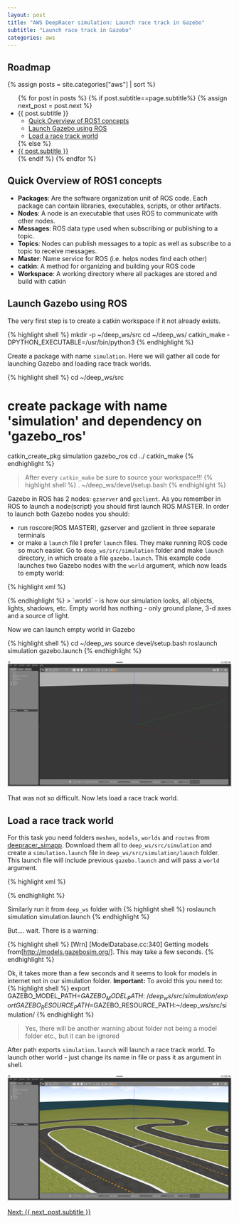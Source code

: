 ```yaml
---
layout: post
title: "AWS DeepRacer simulation: Launch race track in Gazebo"
subtitle: "Launch race track in Gazebo"
categories: aws
---
```

## Roadmap
{% assign posts = site.categories["aws"] | sort %}
<ul>
    {% for post in posts %}
      {% if post.subtitle==page.subtitle%}
      {% assign next_post = post.next %}
         <li>{{ post.subtitle }}
            <ul>
               <li><a href="#quick-overview-of-ros1-concepts">Quick Overview of ROS1 concepts</a></li>
               <li><a href="#launch-gazebo-using-ros">Launch Gazebo using ROS</a></li>
               <li><a href="#load-a-race-track-world">Load a race track world</a></li>
            </ul>
         </li>
      {% else %}
         <li><a href="{{ post.url }}">{{ post.subtitle }}</a></li>
      {% endif %}
    {% endfor %}
</ul>

## Quick Overview of ROS1 concepts

- __Packages__: Are the software organization unit of ROS code. Each package can contain libraries, executables, scripts, or other artifacts.
- __Nodes__: A node is an executable that uses ROS to communicate with other nodes.
- __Messages__: ROS data type used when subscribing or publishing to a topic.
- __Topics__: Nodes can publish messages to a topic as well as subscribe to a topic to receive messages.
- __Master__: Name service for ROS (i.e. helps nodes find each other)
- __catkin__: A method for organizing and building your ROS code
- __Workspace__: A working directory where all packages are stored and build with catkin

## Launch Gazebo using ROS

The very first step is to create a catkin workspace if it not already exists.

{% highlight shell %}
mkdir -p ~/deep_ws/src
cd ~/deep_ws/
catkin_make -DPYTHON_EXECUTABLE=/usr/bin/python3
{% endhighlight %}

Create a package with name `simulation`. Here we will gather all code for launching Gazebo and loading race track worlds.

{% highlight shell %}
cd ~/deep_ws/src
# create package with name 'simulation' and dependency on 'gazebo_ros'
catkin_create_pkg simulation gazebo_ros
cd ../
catkin_make
{% endhighlight %}

> After every `catkin_make` be sure to source your workspace!!!
{% highlight shell %}
. ~/deep_ws/devel/setup.bash
{% endhighlight %}

Gazebo in ROS has 2 nodes: `gzserver` and `gzclient`. As you remember in ROS to launch a node(script) you should first launch ROS MASTER. In order to launch both Gazebo nodes you should:
   - run roscore(ROS MASTER), gzserver and gzclient in three separate terminals
   - or make a `launch` file
I prefer `launch` files. They make running ROS code so much easier. Go to `deep_ws/src/simulation` folder and make `launch` directory, in which create a file `gazebo.launch`. This example code launches two Gazebo nodes with the `world` argument, which now leads to empty world:

{% highlight xml %}
<!-- deep_ws/src/simulation/launch/gazebo.launch -->
<?xml version="1.0"?>
<launch>
  <arg name="world_name" default="worlds/empty.world"/>
  <node name="gazebo" pkg="gazebo_ros" type="gzserver" respawn="false" output="screen" args="$(arg world_name) "/>
  <node name="gazebo_gui" pkg="gazebo_ros" type="gzclient" respawn="false" output="screen" />
</launch>
{% endhighlight %}
> `world` - is how our simulation looks, all objects, lights, shadows, etc. Empty world has nothing - only ground plane, 3-d axes and a source of light.

Now we can launch empty world in Gazebo

{% highlight shell %}
cd ~/deep_ws
source devel/setup.bash
roslaunch simulation gazebo.launch
{% endhighlight %}

![empty world](/assets/deepRacerSim/empty_world.png)

That was not so difficult. Now lets load a race track world. 

##  Load a race track world

For this task you need folders `meshes`, `models`, `worlds` and `routes` from [deepracer_simapp](https://github.com/aws-deepracer-community/deepracer-simapp/tree/master/bundle). Download them all to `deep_ws/src/simulation` and create a `simulation.launch` file in `deep_ws/src/simulation/launch` folder. This launch file will include previous `gazebo.launch` and will pass a `world` argument.

{% highlight xml %}
<!-- deep_ws/src/simulation/launch/simulation.launch -->
<?xml version="1.0"?>
<launch>
  <arg name="world_name" default="$(find simulation)/worlds/2022_march_pro.world"/>
  <include file="$(find simulation)/launch/gazebo.launch">
    <arg name="world_name" value="$(arg world_name)"/>
  </include>
</launch>
{% endhighlight %}

Similarly run it from `deep_ws` folder with 
{% highlight shell %}
roslaunch simulation simulation.launch
{% endhighlight %}

But.... wait. There is a warning:

{% highlight shell %}
[Wrn] [ModelDatabase.cc:340] Getting models from[http://models.gazebosim.org/]. This may take a few seconds.
{% endhighlight %}

Ok, it takes more than a few seconds and it seems to look for models in internet not in our simulation folder. 
__Important:__ To avoid this you need to:
{% highlight shell %}
export GAZEBO_MODEL_PATH=$GAZEBO_MODEL_PATH:~/deep_ws/src/simulation/
export GAZEBO_RESOURCE_PATH=$GAZEBO_RESOURCE_PATH:~/deep_ws/src/simulation/
{% endhighlight %}

> Yes, there will be another warning about folder not being a model folder etc., but it can be ignored

After path exports `simulation.launch` will launch a race track world. To launch other world - just change its name in file or pass it as argument in shell.

![race_track](/assets/deepRacerSim/race_track.png)

<a href="{{next_post.url | escape}}">Next: {{ next_post.subtitle }}</a>
